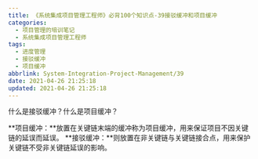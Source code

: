 ```yaml
---
title: 《系统集成项目管理工程师》必背100个知识点-39接驳缓冲和项目缓冲
categories:
  - 项目管理的培训笔记
  - 系统集成项目管理工程师
tags:
  - 进度管理
  - 接驳缓冲
  - 项目缓冲
abbrlink: System-Integration-Project-Management/39
date: 2021-04-26 21:25:18
updated: 2021-04-26 21:25:18
---
```


什么是接驳缓冲？什么是项目缓冲？

**项目缓冲：**放置在关键链末端的缓冲称为项目缓冲，用来保证项目不因关键链的延误而延误。
**接驳缓冲：**则放置在非关键链与关键链接合点，用来保护关键链不受非关键链延误的影响。
